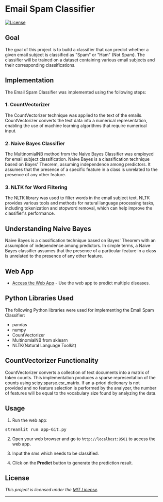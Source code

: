# Email Spam Classifier
[![License](https://img.shields.io/badge/license-MIT-blue.svg)](LICENSE)

## Goal

The goal of this project is to build a classifier that can predict whether a given email subject is classified as "Spam" or "Ham" (Not Spam). The classifier will be trained on a dataset containing various email subjects and their corresponding classifications.

## Implementation

The Email Spam Classifier was implemented using the following steps:

### 1. CountVectorizer

The CountVectorizer technique was applied to the text of the emails. CountVectorizer converts the text data into a numerical representation, enabling the use of machine learning algorithms that require numerical input.

### 2. Naive Bayes Classifier

The MultinomialNB method from the Naive Bayes Classifier was employed for email subject classification. Naive Bayes is a classification technique based on Bayes' Theorem, assuming independence among predictors. It assumes that the presence of a specific feature in a class is unrelated to the presence of any other feature.

### 3. NLTK for Word Filtering

The NLTK library was used to filter words in the email subject text. NLTK provides various tools and methods for natural language processing tasks, including tokenization and stopword removal, which can help improve the classifier's performance.

## Understanding Naive Bayes

Naive Bayes is a classification technique based on Bayes' Theorem with an assumption of independence among predictors. In simple terms, a Naive Bayes classifier assumes that the presence of a particular feature in a class is unrelated to the presence of any other feature.

## Web App

- [Access the Web App](https://spamdetectionml-sanskar.streamlit.app/) - Use the web app to predict multiple diseases.


## Python Libraries Used

The following Python libraries were used for implementing the Email Spam Classifier:

- pandas
- numpy
- CountVectorizer
- MultinomialNB from sklearn
- NLTK(Natural Language Toolkit)
## CountVectorizer Functionality

CountVectorizer converts a collection of text documents into a matrix of token counts. This implementation produces a sparse representation of the counts using scipy.sparse.csr_matrix. If an a-priori dictionary is not provided and no feature selection is performed by the analyzer, the number of features will be equal to the vocabulary size found by analyzing the data.

  
## Usage

1. Run the web app:
<pre>
streamlit run app-Git.py
</pre>

2. Open your web browser and go to `http://localhost:8501` to access the web app.

3. Input the sms which needs to be classified.

4. Click on the **Predict** button to generate the prediction result.

## License

*This project is licensed under the [MIT License](LICENSE).*

---
